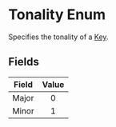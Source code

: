 # Tonality Enum

Specifies the tonality of a [Key](./Key.md).

## Fields
| Field | Value |
| --- | :---: |
| Major | 0 |
| Minor | 1 |
